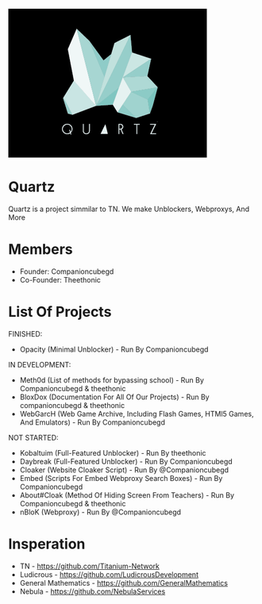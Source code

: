 ![Quartz](/18774d10934a05583637b714df159fb4.png/)

# Quartz
Quartz is a project simmilar to TN. We make Unblockers, Webproxys, And More

# Members
- Founder: Companioncubegd
- Co-Founder: Theethonic

# List Of Projects
FINISHED:
- Opacity (Minimal Unblocker) - Run By Companioncubegd

IN DEVELOPMENT:
- Meth0d (List of methods for bypassing school) - Run By Companioncubegd & theethonic
- BloxDox (Documentation For All Of Our Projects) - Run By companioncubegd & theethonic
- WebGarcH (Web Game Archive, Including Flash Games, HTMl5 Games, And Emulators) - Run By Companioncubegd

NOT STARTED:
- Kobaltuim (Full-Featured Unblocker) - Run By theethonic
- Daybreak (Full-Featured Unblocker) - Run By Companioncubegd
- Cloaker (Website Cloaker Script) - Run By @Companioncubegd
- Embed (Scripts For Embed Webproxy Search Boxes) - Run By Companioncubegd
- About#Cloak (Method Of Hiding Screen From Teachers) - Run By Companioncubegd & theethonic
- nBloK (Webproxy) - Run By @Companioncubegd

# Insperation
- TN - https://github.com/Titanium-Network
- Ludicrous - https://github.com/LudicrousDevelopment
- General Mathematics - https://github.com/GeneralMathematics
- Nebula - https://github.com/NebulaServices
